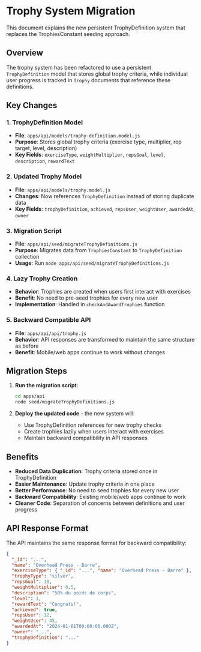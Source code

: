# Trophy System Migration

This document explains the new persistent TrophyDefinition system that replaces the TrophiesConstant seeding approach.

## Overview

The trophy system has been refactored to use a persistent `TrophyDefinition` model that stores global trophy criteria, while individual user progress is tracked in `Trophy` documents that reference these definitions.

## Key Changes

### 1. TrophyDefinition Model

- **File**: `apps/api/models/trophy-definition.model.js`
- **Purpose**: Stores global trophy criteria (exercise type, multiplier, rep target, level, description)
- **Key Fields**: `exerciseType`, `weightMultiplier`, `repsGoal`, `level`, `description`, `rewardText`

### 2. Updated Trophy Model

- **File**: `apps/api/models/trophy.model.js`
- **Changes**: Now references `TrophyDefinition` instead of storing duplicate data
- **Key Fields**: `trophyDefinition`, `achieved`, `repsUser`, `weightUser`, `awardedAt`, `owner`

### 3. Migration Script

- **File**: `apps/api/seed/migrateTrophyDefinitions.js`
- **Purpose**: Migrates data from `TrophiesConstant` to `TrophyDefinition` collection
- **Usage**: Run `node apps/api/seed/migrateTrophyDefinitions.js`

### 4. Lazy Trophy Creation

- **Behavior**: Trophies are created when users first interact with exercises
- **Benefit**: No need to pre-seed trophies for every new user
- **Implementation**: Handled in `checkAndAwardTrophies` function

### 5. Backward Compatible API

- **File**: `apps/api/api/trophy.js`
- **Behavior**: API responses are transformed to maintain the same structure as before
- **Benefit**: Mobile/web apps continue to work without changes

## Migration Steps

1. **Run the migration script**:

   ```bash
   cd apps/api
   node seed/migrateTrophyDefinitions.js
   ```

2. **Deploy the updated code** - the new system will:
   - Use TrophyDefinition references for new trophy checks
   - Create trophies lazily when users interact with exercises
   - Maintain backward compatibility in API responses

## Benefits

- **Reduced Data Duplication**: Trophy criteria stored once in TrophyDefinition
- **Easier Maintenance**: Update trophy criteria in one place
- **Better Performance**: No need to seed trophies for every new user
- **Backward Compatibility**: Existing mobile/web apps continue to work
- **Cleaner Code**: Separation of concerns between definitions and user progress

## API Response Format

The API maintains the same response format for backward compatibility:

```json
{
  "_id": "...",
  "name": "Overhead Press - Barre",
  "exerciseType": { "_id": "...", "name": "Overhead Press - Barre" },
  "trophyType": "silver",
  "repsGoal": 10,
  "weightMultiplier": 0.5,
  "description": "50% du poids de corps",
  "level": 1,
  "rewardText": "Congrats!",
  "achieved": true,
  "repsUser": 12,
  "weightUser": 45,
  "awardedAt": "2024-01-01T00:00:00.000Z",
  "owner": "...",
  "trophyDefinition": "..."
}
```

